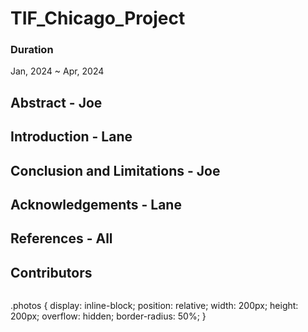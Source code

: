# TIF_Chicago_Project
### Duration
Jan, 2024 ~ Apr, 2024

## Abstract - Joe


## Introduction - Lane


## Conclusion and Limitations - Joe


## Acknowledgements - Lane


## References - All


## Contributors
<div class="photos">
<a href="https://github.com/Juhyunn0"> 
  <img href="Github profile image source"> 
</a> 
<div class="photos">
<a href="https://github.com/KunwooLeeKay"> 
  <img href="Github profile image soure"> 
</a> 
<div class="photos">
<a href="https://github.com/lhartwig22"> 
  <img href="Github profile image source"> 
</a> 
<div class="photos">
<a href="Github Profile url"> 
  <img href="Github profile image source"> 
</a> 
</div>

.photos {
  display: inline-block;
  position: relative;
  width: 200px;
  height: 200px;
  overflow: hidden;
  border-radius: 50%;
}
